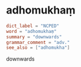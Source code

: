 # adhomukhaṃ

``` toml
dict_label = "NCPED"
word = "adhomukhaṃ"
summary = "downwards"
grammar_comment = "adv."
see_also = ["adhomukha"]
```

downwards

